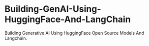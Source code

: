 # Building-GenAI-Using-HuggingFace-And-LangChain
Building Generative AI Using HuggingFace Open Source Models And Langchain.
